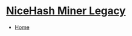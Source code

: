 # [NiceHash Miner Legacy][home]
* [Home][home]

[home]: https://github.com/nicehash/NiceHashMinerLegacy/wiki